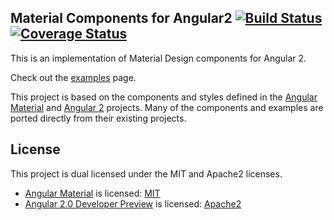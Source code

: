 Material Components for Angular2 [![Build Status](https://travis-ci.org/justindujardin/ng2-material.svg?branch=master)](https://travis-ci.org/justindujardin/ng2-material) [![Coverage Status](https://coveralls.io/repos/justindujardin/ng2-material/badge.svg?branch=master&service=github)](https://coveralls.io/github/justindujardin/ng2-material?branch=master)
---

This is an implementation of Material Design components for Angular 2. 

Check out the [examples](https://justindujardin.github.io/ng2-material/) page.

This project is based on the components and styles defined in the 
[Angular Material](https://github.com/angular/material) and [Angular 2](https://github.com/angular/angular) projects. 
Many of the components and examples are ported directly from their existing projects.

## License 

This project is dual licensed under the MIT and Apache2 licenses.

- [Angular Material](https://github.com/angular/material) is licensed: [MIT](https://github.com/angular/material/blob/master/LICENSE)
- [Angular 2.0 Developer Preview](https://github.com/angular/angular) is licensed: [Apache2](https://github.com/angular/angular/blob/master/LICENSE)

